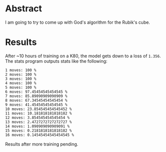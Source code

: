 # Abstract

I am going to try to come up with God's algorithm for the Rubik's cube.

# Results

After ~10 hours of training on a K80, the model gets down to a loss of `1.356`. The stats program outputs stats like the following:

```
1 moves: 100 %
2 moves: 100 %
3 moves: 100 %
4 moves: 100 %
5 moves: 100 %
6 moves: 97.45454545454545 %
7 moves: 85.89090909090909 %
8 moves: 67.34545454545454 %
9 moves: 41.45454545454545 %
10 moves: 23.854545454545452 %
11 moves: 10.181818181818182 %
12 moves: 3.854545454545454 %
13 moves: 2.4727272727272727 %
14 moves: 1.090909090909091 %
15 moves: 0.2181818181818182 %
16 moves: 0.14545454545454545 %
```

Results after more training pending.
